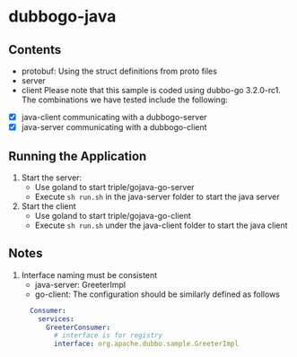 # dubbogo-java

## Contents
- protobuf: Using the struct definitions from proto files
- server
- client
Please note that this sample is coded using dubbo-go 3.2.0-rc1.
The combinations we have tested include the following:

- [x] java-client communicating with a dubbogo-server
- [x] java-server communicating with a dubbogo-client

## Running the Application
1. Start the server:
    - Use goland to start triple/gojava-go-server
    - Execute `sh run.sh` in the java-server folder to start the java server
2. Start the client
    - Use goland to start triple/gojava-go-client
    - Execute `sh run.sh` under the java-client folder to start the java client

## Notes
1. Interface naming must be consistent
   - java-server: GreeterImpl
   - go-client: The configuration should be similarly defined as follows
   ```yml
     Consumer:
       services:
         GreeterConsumer:
           # interface is for registry
           interface: org.apache.dubbo.sample.GreeterImpl
   ```